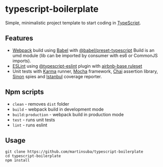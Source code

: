 # typescript-boilerplate
Simple, minimalistic project template to start coding in [TypeScript](https://www.typescriptlang.org/).

## Features
* [Webpack](https://webpack.js.org/) build using [Babel](https://babeljs.io/) with [@babel/preset-typescript](https://babeljs.io/docs/en/next/babel-preset-typescript.html) Build is an umd module (lib can be imported by consumer with es6 or CommonJS imports).
* [ESLint](https://eslint.org/) using [@typescript-eslint](https://github.com/typescript-eslint/typescript-eslint) plugin with [airbnb-base ruleset](https://www.npmjs.com/package/eslint-config-airbnb-base)
* Unit tests with [Karma](https://karma-runner.github.io) runner, [Mocha](https://mochajs.org/) framework, [Chai](https://www.chaijs.com/) assertion library, [Sinon](https://sinonjs.org/) spies and [Istanbul](https://istanbul.js.org/) coverage reporter.

## Npm scripts
* `clean` - removes `dist` folder
* `build` - webpack build in development mode
* `build:production` - webpack build in production mode
* `test` - runs unit tests
* `lint` - runs eslint

## Usage
```
git clone https://github.com/martinsuba/typescript-boilerplate
cd typescript-boilerplate
npm install
````
